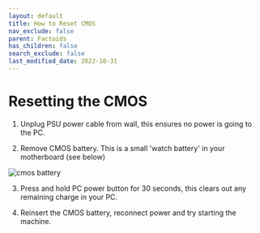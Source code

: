 ```yaml
---
layout: default
title: How to Reset CMOS
nav_exclude: false
parent: Factoids
has_children: false
search_exclude: false
last_modified_date: 2022-10-31
---
```


# Resetting the CMOS

1. Unplug PSU power cable from wall, this ensures no power is going to the PC.

2. Remove CMOS battery. This is a small 'watch battery' in your motherboard (see below)

![cmos battery](/assets/factoids/cmos.jpeg)

3. Press and hold PC power button for 30 seconds, this clears out any remaining charge in your PC.

4. Reinsert the CMOS battery, reconnect power and try starting the machine.
